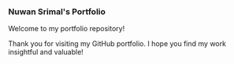 ### Nuwan Srimal's Portfolio

Welcome to my portfolio repository!


Thank you for visiting my GitHub portfolio. I hope you find my work insightful and valuable!
